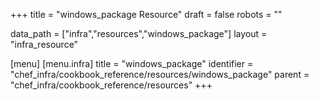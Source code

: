 +++
title = "windows_package Resource"
draft = false
robots = ""

data_path = ["infra","resources","windows_package"]
layout = "infra_resource"


[menu]
  [menu.infra]
    title = "windows_package"
    identifier = "chef_infra/cookbook_reference/resources/windows_package"
    parent = "chef_infra/cookbook_reference/resources"
+++

<!-- The contents of this page are automatically generated from the windows_package.yaml file in the data directory. -->
<!-- To suggest a change, edit the https://github.com/chef/chef/blob/master/lib/chef/resource/windows_package.rb file
      and submit a pull request to the https://github.com/chef/chef repository. -->
